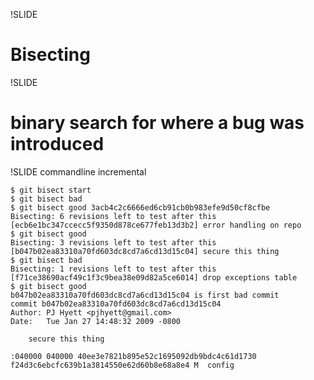 !SLIDE

# Bisecting #

!SLIDE

# binary search for where a bug was introduced #

!SLIDE commandline incremental

	$ git bisect start
	$ git bisect bad
	$ git bisect good 3acb4c2c6666ed6cb91cb0b983efe9d50cf8cfbe
	Bisecting: 6 revisions left to test after this
	[ecb6e1bc347ccecc5f9350d878ce677feb13d3b2] error handling on repo
	$ git bisect good
	Bisecting: 3 revisions left to test after this
	[b047b02ea83310a70fd603dc8cd7a6cd13d15c04] secure this thing
	$ git bisect bad
	Bisecting: 1 revisions left to test after this
	[f71ce38690acf49c1f3c9bea38e09d82a5ce6014] drop exceptions table
	$ git bisect good
	b047b02ea83310a70fd603dc8cd7a6cd13d15c04 is first bad commit
	commit b047b02ea83310a70fd603dc8cd7a6cd13d15c04
	Author: PJ Hyett <pjhyett@gmail.com>
	Date:   Tue Jan 27 14:48:32 2009 -0800

	    secure this thing

	:040000 040000 40ee3e7821b895e52c1695092db9bdc4c61d1730 f24d3c6ebcfc639b1a3814550e62d60b8e68a8e4 M	config
